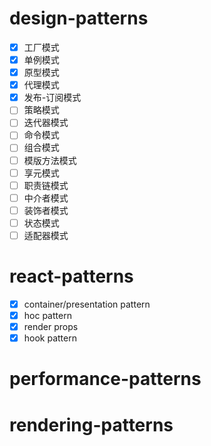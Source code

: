 # design-patterns

- [x] 工厂模式 
- [x] 单例模式
- [x] 原型模式
- [x] 代理模式
- [x] 发布-订阅模式
- [ ] 策略模式
- [ ] 迭代器模式
- [ ] 命令模式
- [ ] 组合模式
- [ ] 模版方法模式
- [ ] 享元模式
- [ ] 职责链模式
- [ ] 中介者模式
- [ ] 装饰者模式
- [ ] 状态模式
- [ ] 适配器模式

# react-patterns
- [x] container/presentation pattern
- [x] hoc pattern
- [x] render props
- [x] hook pattern

# performance-patterns

# rendering-patterns 
